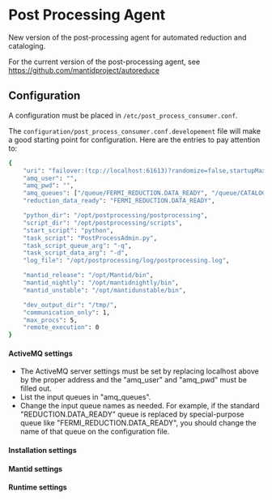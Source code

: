 Post Processing Agent
=====================

New version of the post-processing agent for automated reduction and cataloging.

For the current version of the post-processing agent, see https://github.com/mantidproject/autoreduce


Configuration
-------------
A configuration must be placed in `/etc/post_process_consumer.conf`.

The `configuration/post_process_consumer.conf.developement` file will make a good starting
point for configuration. Here are the entries to pay attention to:


```sh
{
    "uri": "failover:(tcp://localhost:61613)?randomize=false,startupMaxReconnectAttempts=100,initialReconnectDelay=1000,maxReconnectDelay=5000,maxReconnectAttempts=-1",
    "amq_user": "",
    "amq_pwd": "",
    "amq_queues": ["/queue/FERMI_REDUCTION.DATA_READY", "/queue/CATALOG.DATA_READY", "/queue/REDUCTION_CATALOG.DATA_READY"],
    "reduction_data_ready": "FERMI_REDUCTION.DATA_READY",

    "python_dir": "/opt/postprocessing/postprocessing",
    "script_dir": "/opt/postprocessing/scripts",
    "start_script": "python",
    "task_script": "PostProcessAdmin.py",
    "task_script_queue_arg": "-q",
    "task_script_data_arg": "-d",
    "log_file": "/opt/postprocessing/log/postprocessing.log",

    "mantid_release": "/opt/Mantid/bin",
    "mantid_nightly": "/opt/mantidnightly/bin",
    "mantid_unstable": "/opt/mantidunstable/bin",

    "dev_output_dir": "/tmp/",
    "communication_only": 1,
    "max_procs": 5,
    "remote_execution": 0
}
```

#### ActiveMQ settings

   - The ActiveMQ server settings must be set by replacing localhost above 
     by the proper address and the "amq_user" and "amq_pwd" must be filled out.
   - List the input queues in "amq_queues".
   - Change the input queue names as needed. For example, if the standard 
     "REDUCTION.DATA_READY" queue is replaced by special-purpose queue like 
     "FERMI_REDUCTION.DATA_READY", you should change the name of that queue 
     on the configuration file.

#### Installation settings

#### Mantid settings

#### Runtime settings